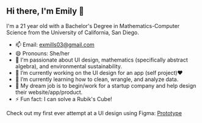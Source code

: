 ## Hi there, I'm Emily 👋

I'm a 21 year old with a Bachelor's Degree in Mathematics-Computer Science from the University of California, San Diego.

- 📫 Email: exmills03@gmail.com
- 😄 Pronouns: She/her
- 🌷 I'm passionate about UI design, mathematics (specifically abstract algebra), and environmental sustainability.
- 🔭 I’m currently working on the UI design for an app (self project)❤️
- 🌱 I’m currently learning how to clean, wrangle, and analyze data.
- 💼 My dream job is to begin/work for a startup company and help design their website/app/product.
- ⚡ Fun fact: I can solve a Rubik's Cube!

Check out my first ever attempt at a UI design using Figma: [Prototype](https://www.figma.com/proto/q4Nn7stS3XxFNGOyZ7qIM9/SYN100-App-Design?node-id=74-25&t=Zcysl3RAKR9XGgtg-0&scaling=scale-down&page-id=0%3A1&starting-point-node-id=74%3A25)
